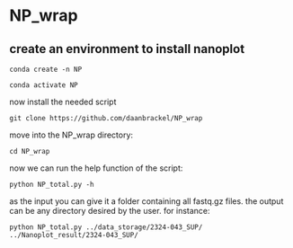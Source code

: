 # NP_wrap

## create an environment to install nanoplot

```
conda create -n NP
```
```
conda activate NP
```

now install the needed script 
```
git clone https://github.com/daanbrackel/NP_wrap
```

move into the NP_wrap directory:
```
cd NP_wrap
```
now we can run the help function of the script:
```
python NP_total.py -h
```
as the input you can give it a folder containing all fastq.gz files. the output can be any directory desired by the user. for instance:

`python NP_total.py ../data_storage/2324-043_SUP/ ../Nanoplot_result/2324-043_SUP/`

